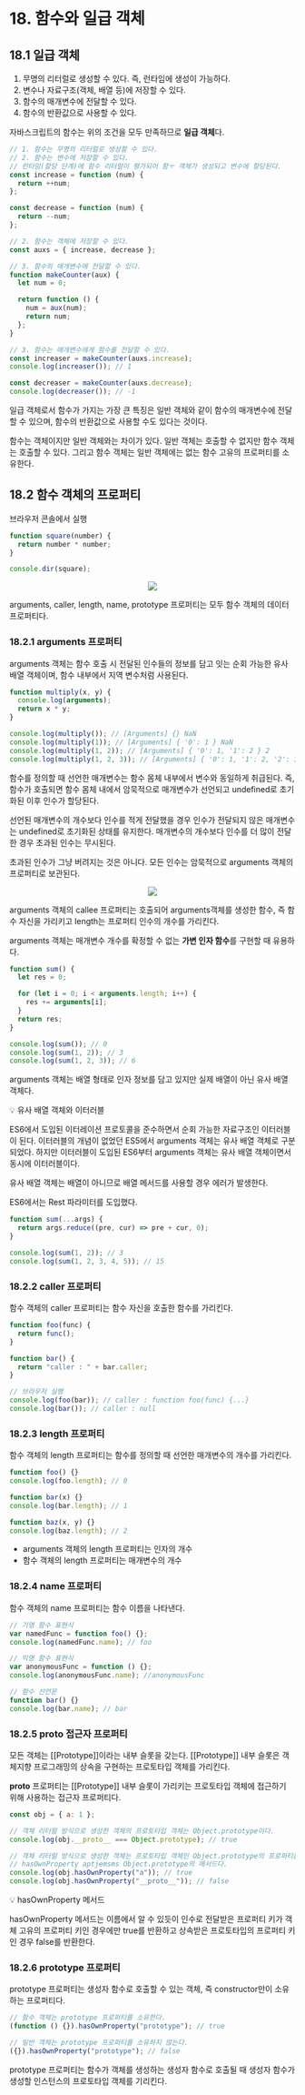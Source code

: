 # 18. 함수와 일급 객체

## 18.1 일급 객체

1. 무명의 리터럴로 생성할 수 있다. 즉, 런타임에 생성이 가능하다.
2. 변수나 자료구조(객체, 배열 등)에 저장할 수 있다.
3. 함수의 매개변수에 전달할 수 있다.
4. 함수의 반환값으로 사용할 수 있다.

자바스크립트의 함수는 위의 조건을 모두 만족하므로 **일급 객체**다.

```jsx
// 1. 함수는 무명의 리터럴로 생성할 수 있다.
// 2. 함수는 변수에 저장할 수 있다.
// 런타임(할당 단계)에 함수 리터럴이 평가되어 함ㅜ 객체가 생성되고 변수에 할당된다.
const increase = function (num) {
  return ++num;
};

const decrease = function (num) {
  return --num;
};

// 2. 함수는 객체에 저장할 수 있다.
const auxs = { increase, decrease };

// 3. 함수의 매개변수에 전달할 수 있다.
function makeCounter(aux) {
  let num = 0;

  return function () {
    num = aux(num);
    return num;
  };
}

// 3. 함수는 매개변수에게 함수를 전달할 수 있다.
const increaser = makeCounter(auxs.increase);
console.log(increaser()); // 1

const decreaser = makeCounter(auxs.decrease);
console.log(decreaser()); // -1
```

일급 객체로서 함수가 가지는 가장 큰 특징은 일반 객체와 같이 함수의 매개변수에 전달할 수 있으며, 함수의 반환값으로 사용할 수도 있다는 것이다.

함수는 객체이지만 일반 객체와는 차이가 있다. 일반 객체는 호출할 수 없지만 함수 객체는 호출할 수 있다. 그리고 함수 객체는 일반 객체에는 없는 함수 고유의 프로퍼티를 소유한다.

## 18.2 함수 객체의 프로퍼티

브라우저 콘솔에서 실행

```jsx
function square(number) {
  return number * number;
}

console.dir(square);
```

<p align='center'>
<img src='https://github.com/bohongu/Deep-Dive-JS/assets/91203029/34825052-1330-4bc9-8b50-a33400392b0a' />
</p>

arguments, caller, length, name, prototype 프로퍼티는 모두 함수 객체의 데이터 프로퍼티다.

### 18.2.1 arguments 프로퍼티

arguments 객체는 함수 호출 시 전달된 인수들의 정보를 담고 잇는 순회 가능한 유사 배열 객체이며, 함수 내부에서 지역 변수처럼 사용된다.

```jsx
function multiply(x, y) {
  console.log(arguments);
  return x * y;
}

console.log(multiply()); // [Arguments] {} NaN
console.log(multiply(1)); // [Arguments] { '0': 1 } NaN
console.log(multiply(1, 2)); // [Arguments] { '0': 1, '1': 2 } 2
console.log(multiply(1, 2, 3)); // [Arguments] { '0': 1, '1': 2, '2': 3 } 2
```

함수를 정의할 때 선언한 매개변수는 함수 몸체 내부에서 변수와 동일하게 취급된다. 즉, 함수가 호출되면 함수 몸체 내에서 암묵적으로 매개변수가 선언되고 undefined로 초기화된 이후 인수가 할당된다.

선언된 매개변수의 개수보다 인수를 적게 전달했을 경우 인수가 전달되지 않은 매개변수는 undefined로 초기화된 상태를 유지한다. 매개변수의 개수보다 인수를 더 많이 전달한 경우 초과된 인수는 무시된다.

초과된 인수가 그냥 버려지는 것은 아니다. 모든 인수는 암묵적으로 arguments 객체의 프로퍼티로 보관된다.

<p align='center'>
<img src='https://github.com/bohongu/Deep-Dive-JS/assets/91203029/9f8d4b41-f581-4548-be4b-20b91defdcaf' />
</p>

arguments 객체의 callee 프로퍼티는 호출되어 arguments객체를 생성한 함수, 즉 함수 자신을 가리키고 length는 프로퍼티 인수의 개수를 가리킨다.

arguments 객체는 매개변수 개수를 확정할 수 없는 **가변 인자 함수**를 구현할 때 유용하다.

```jsx
function sum() {
  let res = 0;

  for (let i = 0; i < arguments.length; i++) {
    res += arguments[i];
  }
  return res;
}

console.log(sum()); // 0
console.log(sum(1, 2)); // 3
console.log(sum(1, 2, 3)); // 6
```

arguments 객체는 배열 형태로 인자 정보를 담고 있지만 실제 배열이 아닌 유사 배열 객체다.

<aside>
💡 유사 배열 객체와 이터러블

ES6에서 도입된 이터레이션 프로토콜을 준수하면서 순회 가능한 자료구조인 이터러블이 된다. 이터러블의 개념이 없었던 ES5에서 arguments 객체는 유사 배열 객체로 구분되었다. 하지만 이터러블이 도입된 ES6부터 arguments 객체는 유사 배열 객체이면서 동시에 이터러블이다.

</aside>

유사 배열 객체는 배열이 아니므로 배열 메서드를 사용할 경우 에러가 발생한다.

ES6에서는 Rest 파라미터를 도입했다.

```jsx
function sum(...args) {
  return args.reduce((pre, cur) => pre + cur, 0);
}

console.log(sum(1, 2)); // 3
console.log(sum(1, 2, 3, 4, 5)); // 15
```

### 18.2.2 caller 프로퍼티

함수 객체의 caller 프로퍼티는 함수 자신을 호출한 함수를 가리킨다.

```jsx
function foo(func) {
  return func();
}

function bar() {
  return "caller : " + bar.caller;
}

// 브라우저 실행
console.log(foo(bar)); // caller : function foo(func) {...}
console.log(bar()); // caller : null
```

### 18.2.3 length 프로퍼티

함수 객체의 length 프로퍼티는 함수를 정의할 때 선언한 매개변수의 개수를 가리킨다.

```jsx
function foo() {}
console.log(foo.length); // 0

function bar(x) {}
console.log(bar.length); // 1

function baz(x, y) {}
console.log(baz.length); // 2
```

- arguments 객체의 length 프로퍼티는 인자의 개수
- 함수 객체의 length 프로퍼티는 매개변수의 개수

### 18.2.4 name 프로퍼티

함수 객체의 name 프로퍼티는 함수 이름을 나타낸다.

```jsx
// 기명 함수 표현식
var namedFunc = function foo() {};
console.log(namedFunc.name); // foo

// 익명 함수 표현식
var anonymousFunc = function () {};
console.log(anonymousFunc.name); //anonymousFunc

// 함수 선언문
function bar() {}
console.log(bar.name); // bar
```

### 18.2.5 **proto** 접근자 프로퍼티

모든 객체는 [[Prototype]]이라는 내부 슬롯을 갖는다. [[Prototype]] 내부 슬롯은 객체지향 프로그래밍의 상속을 구현하는 프로토타입 객체를 가리킨다.

**proto** 프로퍼티는 [[Prototype]] 내부 슬롯이 가리키는 프로토타입 객체에 접근하기 위해 사용하는 접근자 프로퍼티다.

```jsx
const obj = { a: 1 };

// 객체 리터럴 방식으로 생성한 객체의 프로토타입 객체는 Object.prototype이다.
console.log(obj.__proto__ === Object.prototype); // true

// 객체 리터럴 방식으로 생성한 객체는 프로토타입 객체인 Object.prototype의 프로퍼티를 상속받는다.
// hasOwnProperty aptjemsms Object.prototype의 메서드다.
console.log(obj.hasOwnProperty("a")); // true
console.log(obj.hasOwnProperty("__proto__")); // false
```

<aside>
💡 hasOwnProperty 메서드

hasOwnProperty 메서드는 이름에서 알 수 있듯이 인수로 전달받은 프로퍼티 키가 객체 고유의 프로퍼티 키인 경우에만 true를 반환하고 상속받은 프로토타입의 프로퍼티 키인 경우 false를 반환한다.

</aside>

### 18.2.6 prototype 프로퍼티

prototype 프로퍼티는 생성자 함수로 호출할 수 있는 객체, 즉 constructor만이 소유하는 프로퍼티다.

```jsx
// 함수 객체는 prototype 프로퍼티를 소유한다.
(function () {}).hasOwnProperty("prototype"); // true

// 일반 객체는 prototype 프로퍼티를 소유하지 않는다.
({}).hasOwnProperty("prototype"); // false
```

prototype 프로퍼티는 함수가 객체를 생성하는 생성자 함수로 호출될 때 생성자 함수가 생성할 인스턴스의 프로토타입 객체를 기리킨다.
